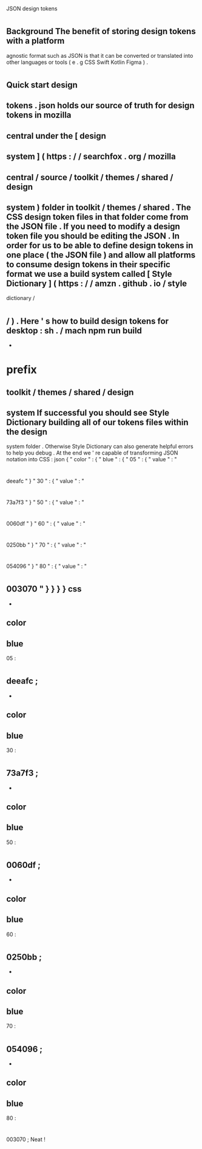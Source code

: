 #
JSON
design
tokens
#
#
Background
The
benefit
of
storing
design
tokens
with
a
platform
-
agnostic
format
such
as
JSON
is
that
it
can
be
converted
or
translated
into
other
languages
or
tools
(
e
.
g
CSS
Swift
Kotlin
Figma
)
.
#
#
Quick
start
design
-
tokens
.
json
holds
our
source
of
truth
for
design
tokens
in
mozilla
-
central
under
the
[
design
-
system
]
(
https
:
/
/
searchfox
.
org
/
mozilla
-
central
/
source
/
toolkit
/
themes
/
shared
/
design
-
system
)
folder
in
toolkit
/
themes
/
shared
.
The
CSS
design
token
files
in
that
folder
come
from
the
JSON
file
.
If
you
need
to
modify
a
design
token
file
you
should
be
editing
the
JSON
.
In
order
for
us
to
be
able
to
define
design
tokens
in
one
place
(
the
JSON
file
)
and
allow
all
platforms
to
consume
design
tokens
in
their
specific
format
we
use
a
build
system
called
[
Style
Dictionary
]
(
https
:
/
/
amzn
.
github
.
io
/
style
-
dictionary
/
#
/
)
.
Here
'
s
how
to
build
design
tokens
for
desktop
:
sh
.
/
mach
npm
run
build
-
-
prefix
=
toolkit
/
themes
/
shared
/
design
-
system
If
successful
you
should
see
Style
Dictionary
building
all
of
our
tokens
files
within
the
design
-
system
folder
.
Otherwise
Style
Dictionary
can
also
generate
helpful
errors
to
help
you
debug
.
At
the
end
we
'
re
capable
of
transforming
JSON
notation
into
CSS
:
json
{
"
color
"
:
{
"
blue
"
:
{
"
05
"
:
{
"
value
"
:
"
#
deeafc
"
}
"
30
"
:
{
"
value
"
:
"
#
73a7f3
"
}
"
50
"
:
{
"
value
"
:
"
#
0060df
"
}
"
60
"
:
{
"
value
"
:
"
#
0250bb
"
}
"
70
"
:
{
"
value
"
:
"
#
054096
"
}
"
80
"
:
{
"
value
"
:
"
#
003070
"
}
}
}
}
css
-
-
color
-
blue
-
05
:
#
deeafc
;
-
-
color
-
blue
-
30
:
#
73a7f3
;
-
-
color
-
blue
-
50
:
#
0060df
;
-
-
color
-
blue
-
60
:
#
0250bb
;
-
-
color
-
blue
-
70
:
#
054096
;
-
-
color
-
blue
-
80
:
#
003070
;
Neat
!
